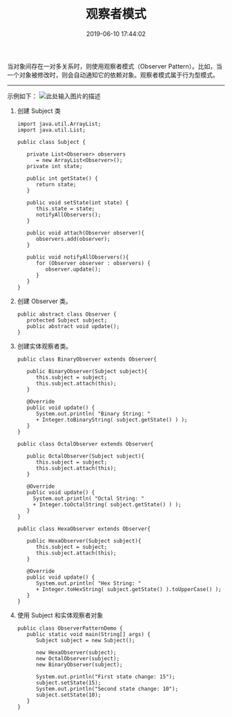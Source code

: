 ﻿---
layout: post
title:  "观察者模式"
date:   2019-06-10 17:44:02
categories: 
   - 设计模式
tags:
   - 设计模式
---

当对象间存在一对多关系时，则使用观察者模式（Observer Pattern）。比如，当一个对象被修改时，则会自动通知它的依赖对象。观察者模式属于行为型模式。


----------

示例如下：
![此处输入图片的描述][1]

1. 创建 Subject 类

    ```
    import java.util.ArrayList;
    import java.util.List;
     
    public class Subject {
       
       private List<Observer> observers 
          = new ArrayList<Observer>();
       private int state;
     
       public int getState() {
          return state;
       }
     
       public void setState(int state) {
          this.state = state;
          notifyAllObservers();
       }
     
       public void attach(Observer observer){
          observers.add(observer);      
       }
     
       public void notifyAllObservers(){
          for (Observer observer : observers) {
             observer.update();
          }
       }  
    }
    ```
2. 创建 Observer 类。

    ```
    public abstract class Observer {
       protected Subject subject;
       public abstract void update();
    }
    ```
3. 创建实体观察者类。

    ```
    public class BinaryObserver extends Observer{
     
       public BinaryObserver(Subject subject){
          this.subject = subject;
          this.subject.attach(this);
       }
     
       @Override
       public void update() {
          System.out.println( "Binary String: " 
          + Integer.toBinaryString( subject.getState() ) ); 
       }
    }
    ```
    
    ```
    public class OctalObserver extends Observer{
 
       public OctalObserver(Subject subject){
          this.subject = subject;
          this.subject.attach(this);
       }
     
       @Override
       public void update() {
         System.out.println( "Octal String: " 
         + Integer.toOctalString( subject.getState() ) ); 
       }
    }
    ```
    
    ```
    public class HexaObserver extends Observer{
 
       public HexaObserver(Subject subject){
          this.subject = subject;
          this.subject.attach(this);
       }
     
       @Override
       public void update() {
          System.out.println( "Hex String: " 
          + Integer.toHexString( subject.getState() ).toUpperCase() ); 
       }
    }
    ```
4. 使用 Subject 和实体观察者对象

    ```
    public class ObserverPatternDemo {
       public static void main(String[] args) {
          Subject subject = new Subject();
     
          new HexaObserver(subject);
          new OctalObserver(subject);
          new BinaryObserver(subject);
     
          System.out.println("First state change: 15");   
          subject.setState(15);
          System.out.println("Second state change: 10");  
          subject.setState(10);
       }
    }
    ```

  [1]: https://www.runoob.com/wp-content/uploads/2014/08/observer_pattern_uml_diagram.jpg